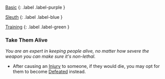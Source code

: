 
[Basic](Game/Advancement-List?Basic=true)
{: .label .label-purple }

[Sleuth](Game/Sleuth)
{: .label .label-blue }

[Training](Game/Advancement-List?Training=true)
{: .label .label-green }
### Take Them Alive
*You are an expert in keeping people alive, no matter how severe the weapon you can make sure it's non-lethal.*
* After causing an [Injury](Game/Core/Injury) to someone, if they would die, you may opt for them to become [Defeated](Game/Core/Effects#Defeated) instead.

